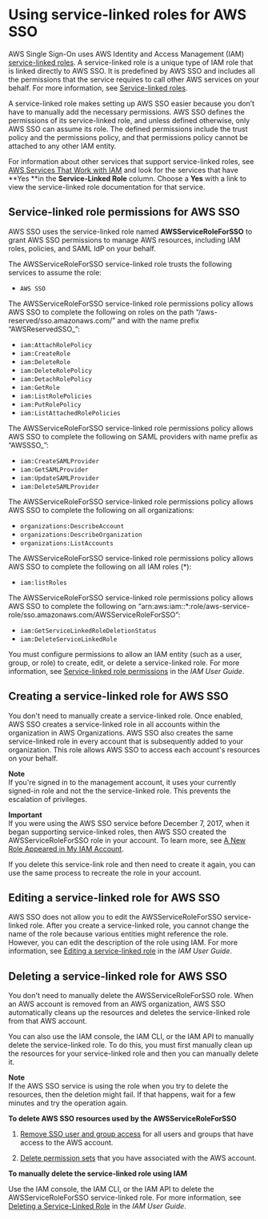 # Using service\-linked roles for AWS SSO<a name="using-service-linked-roles"></a>

AWS Single Sign\-On uses AWS Identity and Access Management \(IAM\)[ service\-linked roles](https://docs.aws.amazon.com/IAM/latest/UserGuide/id_roles_terms-and-concepts.html#iam-term-service-linked-role)\. A service\-linked role is a unique type of IAM role that is linked directly to AWS SSO\. It is predefined by AWS SSO and includes all the permissions that the service requires to call other AWS services on your behalf\. For more information, see [Service\-linked roles](slrconcept.md)\.

A service\-linked role makes setting up AWS SSO easier because you don’t have to manually add the necessary permissions\. AWS SSO defines the permissions of its service\-linked role, and unless defined otherwise, only AWS SSO can assume its role\. The defined permissions include the trust policy and the permissions policy, and that permissions policy cannot be attached to any other IAM entity\.

For information about other services that support service\-linked roles, see [AWS Services That Work with IAM](https://docs.aws.amazon.com/IAM/latest/UserGuide/reference_aws-services-that-work-with-iam.html) and look for the services that have **Yes **in the **Service\-Linked Role** column\. Choose a **Yes** with a link to view the service\-linked role documentation for that service\.

## Service\-linked role permissions for AWS SSO<a name="slr-permissions"></a>

AWS SSO uses the service\-linked role named **AWSServiceRoleForSSO** to grant AWS SSO permissions to manage AWS resources, including IAM roles, policies, and SAML IdP on your behalf\.

The AWSServiceRoleForSSO service\-linked role trusts the following services to assume the role:
+ `AWS SSO`

The AWSServiceRoleForSSO service\-linked role permissions policy allows AWS SSO to complete the following on roles on the path “/aws\-reserved/sso\.amazonaws\.com/” and with the name prefix “AWSReservedSSO\_”:
+ `iam:AttachRolePolicy`
+ `iam:CreateRole`
+ `iam:DeleteRole`
+ `iam:DeleteRolePolicy`
+ `iam:DetachRolePolicy`
+ `iam:GetRole`
+ `iam:ListRolePolicies`
+ `iam:PutRolePolicy`
+ `iam:ListAttachedRolePolicies`

The AWSServiceRoleForSSO service\-linked role permissions policy allows AWS SSO to complete the following on SAML providers with name prefix as “AWSSSO\_”:
+ `iam:CreateSAMLProvider`
+ `iam:GetSAMLProvider`
+ `iam:UpdateSAMLProvider`
+ `iam:DeleteSAMLProvider`

The AWSServiceRoleForSSO service\-linked role permissions policy allows AWS SSO to complete the following on all organizations:
+ `organizations:DescribeAccount`
+ `organizations:DescribeOrganization`
+ `organizations:ListAccounts`

The AWSServiceRoleForSSO service\-linked role permissions policy allows AWS SSO to complete the following on all IAM roles \(\*\):
+ `iam:listRoles`

The AWSServiceRoleForSSO service\-linked role permissions policy allows AWS SSO to complete the following on “arn:aws:iam::\*:role/aws\-service\-role/sso\.amazonaws\.com/AWSServiceRoleForSSO”:
+ `iam:GetServiceLinkedRoleDeletionStatus`
+ `iam:DeleteServiceLinkedRole`

You must configure permissions to allow an IAM entity \(such as a user, group, or role\) to create, edit, or delete a service\-linked role\. For more information, see [Service\-linked role permissions](https://docs.aws.amazon.com/IAM/latest/UserGuide/using-service-linked-roles.html#service-linked-role-permissions) in the *IAM User Guide*\.

## Creating a service\-linked role for AWS SSO<a name="create-slr"></a>

You don't need to manually create a service\-linked role\. Once enabled, AWS SSO creates a service\-linked role in all accounts within the organization in AWS Organizations\. AWS SSO also creates the same service\-linked role in every account that is subsequently added to your organization\. This role allows AWS SSO to access each account's resources on your behalf\.

**Note**  
If you're signed in to the management account, it uses your currently signed\-in role and not the the service\-linked role\. This prevents the escalation of privileges\.

**Important**  
If you were using the AWS SSO service before December 7, 2017, when it began supporting service\-linked roles, then AWS SSO created the AWSServiceRoleForSSO role in your account\. To learn more, see [A New Role Appeared in My IAM Account](https://docs.aws.amazon.com/IAM/latest/UserGuide/troubleshoot_roles.html#troubleshoot_roles_new-role-appeared)\.

If you delete this service\-link role and then need to create it again, you can use the same process to recreate the role in your account\.

## Editing a service\-linked role for AWS SSO<a name="edit-slr"></a>

AWS SSO does not allow you to edit the AWSServiceRoleForSSO service\-linked role\. After you create a service\-linked role, you cannot change the name of the role because various entities might reference the role\. However, you can edit the description of the role using IAM\. For more information, see [Editing a service\-linked role](https://docs.aws.amazon.com/IAM/latest/UserGuide/using-service-linked-roles.html#edit-service-linked-role) in the *IAM User Guide*\.

## Deleting a service\-linked role for AWS SSO<a name="delete-slr"></a>

You don't need to manually delete the AWSServiceRoleForSSO role\. When an AWS account is removed from an AWS organization, AWS SSO automatically cleans up the resources and deletes the service\-linked role from that AWS account\.

You can also use the IAM console, the IAM CLI, or the IAM API to manually delete the service\-linked role\. To do this, you must first manually clean up the resources for your service\-linked role and then you can manually delete it\.

**Note**  
If the AWS SSO service is using the role when you try to delete the resources, then the deletion might fail\. If that happens, wait for a few minutes and try the operation again\.

**To delete AWS SSO resources used by the AWSServiceRoleForSSO**

1. [Remove SSO user and group access](useraccess.md#howtoremoveaccess) for all users and groups that have access to the AWS account\.

1. [Delete permission sets](howtoremovepermissionset.md) that you have associated with the AWS account\.

**To manually delete the service\-linked role using IAM**

Use the IAM console, the IAM CLI, or the IAM API to delete the AWSServiceRoleForSSO service\-linked role\. For more information, see [Deleting a Service\-Linked Role](https://docs.aws.amazon.com/IAM/latest/UserGuide/using-service-linked-roles.html#delete-service-linked-role) in the *IAM User Guide*\.